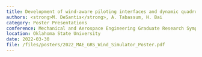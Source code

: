 ```yaml
---
title: Development of wind-aware piloting interfaces and dynamic quadrotor simulator with spatiotemporally-varying wind
authors: <strong>M. DeSantis</strong>, A. Tabassum, H. Bai
category: Poster Presentations
conference: Mechanical and Aerospace Engineering Graduate Research Symposium
location: Oklahoma State University
date: 2022-03-30
file: /files/posters/2022_MAE_GRS_Wind_Simulator_Poster.pdf
---
```

